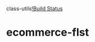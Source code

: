 class-utils[!Build Status](https://travis-ci.org/Droopy06/ecommerce-flst.svg?branch=master)
# ecommerce-flst
